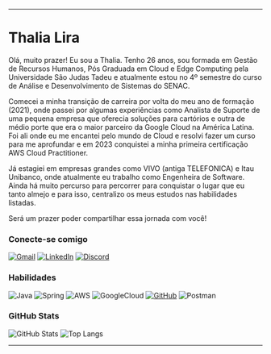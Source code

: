
---

# Thalia Lira

Olá, muito prazer! Eu sou a Thalia.
Tenho 26 anos, sou formada em Gestão de Recursos Humanos, Pós Graduada em Cloud e Edge Computing pela Universidade São Judas Tadeu e atualmente estou no 4º semestre do curso de Análise e Desenvolvimento de Sistemas do SENAC. 

Comecei a minha transição de carreira por volta do meu ano de formação (2021), onde passei por algumas experiências como Analista de Suporte de uma pequena empresa que oferecia soluções para cartórios e outra de médio porte que era o maior parceiro da Google Cloud na América Latina. Foi ali onde eu me encantei pelo mundo de Cloud e resolvi fazer um curso para me aprofundar e em 2023 conquistei a minha primeira certificação AWS Cloud Practitioner.

Já estagiei em empresas grandes como VIVO (antiga TELEFONICA) e Itau Unibanco, onde atualmente eu trabalho como Engenheira de Software. 
Ainda há muito percurso para percorrer para conquistar o lugar que eu tanto almejo e para isso, centralizo os meus estudos nas habilidades listadas. 

Será um prazer poder compartilhar essa jornada com você!

### Conecte-se comigo

[![Gmail](https://img.shields.io/badge/Gmail-333333?style=for-the-badge&logo=gmail&logoColor=red)](mailto:contatothalialira@gmail.com)
[![LinkedIn](https://img.shields.io/badge/-LinkedIn-000?style=for-the-badge&logo=linkedin&logoColor=30A3DC)](https://www.linkedin.com/in/thalia-lira/)
[![Discord](https://img.shields.io/badge/Discord-7289DA?style=for-the-badge&logo=discord&logoColor=white)](https://discord.com/channels/@thalialira/)

### Habilidades

![Java](https://img.shields.io/badge/java-%23ED8B00.svg?style=for-the-badge&logo=openjdk&logoColor=white)
![Spring](https://img.shields.io/badge/spring-%236DB33F.svg?style=for-the-badge&logo=spring&logoColor=white)
![AWS](https://img.shields.io/badge/AWS-000.svg?style=for-the-badge&logo=amazon-aws&logoColor=white)
![GoogleCloud](https://img.shields.io/badge/GoogleCloud-%234285F4.svg?style=for-the-badge&logo=google-cloud&logoColor=white)
[![GitHub](https://img.shields.io/badge/GitHub-000?style=for-the-badge&logo=github&logoColor=30A3DC)](https://docs.github.com/)
![Postman](https://img.shields.io/badge/Postman-FF6C37.svg?style=for-the-badge&logo=Postman&logoColor=white)

### GitHub Stats

![GitHub Stats](https://github-readme-stats.vercel.app/api?username=THALIALIRA&theme=transparent&bg_color=000&border_color=30A3DC&show_icons=true&icon_color=30A3DC&title_color=E94D5F&text_color=FFF)
![Top Langs](https://github-readme-stats-git-masterrstaa-rickstaa.vercel.app/api/top-langs/?username=THALIALIRA&layout=compact&bg_color=000&border_color=30A3DC&title_color=E94D5F&text_color=FFF)


 
  </tbody>
  <tfoot></tfoot>
</table>

---